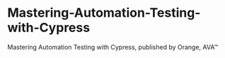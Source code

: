 # Mastering-Automation-Testing-with-Cypress
Mastering Automation Testing with Cypress, published by Orange, AVA™
